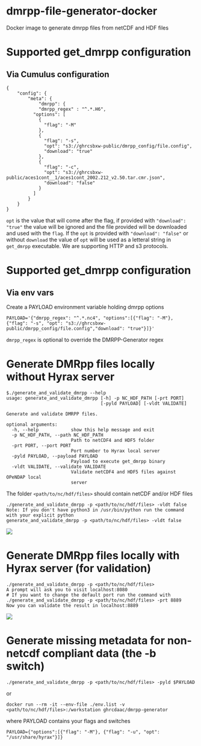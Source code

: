 # dmrpp-file-generator-docker
Docker image to generate dmrpp files from netCDF and HDF files
# Supported get_dmrpp configuration

## Via Cumulus configuration
```code
{
    "config": {
        "meta": {
            "dmrpp": {
            "dmrpp_regex" : "^.*.H6",
          "options": [
            {
              "flag": "-M"
            },
            {
              "flag": "-s",
              "opt": "s3://ghrcsbxw-public/dmrpp_config/file.config",
              "download": "true"
            },
            {
              "flag": "-c",
              "opt": "s3://ghrcsbxw-public/aces1cont__1/aces1cont_2002.212_v2.50.tar.cmr.json",
              "download": "false"
            }
          ]
        }
    }
}
```

`opt` is the value that will come after the flag, if provided with `"download": "true"` the value will be ignored and the file provided will be downloaded and used with the `flag`. 
If the `opt` is provided with `"download": "false"` or without `download` the value of `opt` will be used as a letteral string in `get_dmrpp` executable.
We are supporting HTTP and s3 protocols.

# Supported get_dmrpp configuration
## Via env vars
Create a PAYLOAD environment variable holding dmrpp options
```
PAYLOAD='{"dmrpp_regex": "^.*.nc4", "options":[{"flag": "-M"}, {"flag": "-s", "opt": "s3://ghrcsbxw-public/dmrpp_config/file.config","download": "true"}]}'
```
`dmrpp_regex` is optional to override the DMRPP-Generator regex 
# Generate DMRpp files locally without Hyrax server
```
$./generate_and_validate_dmrpp --help
usage: generate_and_validate_dmrpp [-h] -p NC_HDF_PATH [-prt PORT]
                                   [-pyld PAYLOAD] [-vldt VALIDATE]

Generate and validate DMRPP files.

optional arguments:
  -h, --help            show this help message and exit
  -p NC_HDF_PATH, --path NC_HDF_PATH
                        Path to netCDF4 and HDF5 folder
  -prt PORT, --port PORT
                        Port number to Hyrax local server
  -pyld PAYLOAD, --payload PAYLOAD
                        Payload to execute get_dmrpp binary
  -vldt VALIDATE, --validate VALIDATE
                        Validate netCDF4 and HDF5 files against OPeNDAP local
                        server
```

The folder `<path/to/nc/hdf/files>` should contain netCDF and/or HDF files
```code
./generate_and_validate_dmrpp -p <path/to/nc/hdf/files> -vldt false
Note: If you don't have python3 in /usr/bin/python run the command with your explicit python
generate_and_validate_dmrpp -p <path/to/nc/hdf/files> -vldt false
```
<a href="https://asciinema.org/a/UbhNufu2FsHqiDCWvOaqMQykk" target="_blank"><img src="https://asciinema.org/a/UbhNufu2FsHqiDCWvOaqMQykk.svg" /></a>
# Generate DMRpp files locally with Hyrax server (for validation)

```code
./generate_and_validate_dmrpp -p <path/to/nc/hdf/files>
A prompt will ask you to visit localhost:8080
# If you want to change the default port run the command with
./generate_and_validate_dmrpp -p <path/to/nc/hdf/files> -prt 8889
Now you can validate the result in localhost:8889
```

<a href="https://asciinema.org/a/Tzcgm0FwT6smYF520f3uqxvMu" target="_blank"><img src="https://asciinema.org/a/Tzcgm0FwT6smYF520f3uqxvMu.svg" /></a>

# Generate missing metadata for non-netcdf compliant data (the -b switch)
```code
./generate_and_validate_dmrpp -p <path/to/nc/hdf/files> -pyld $PAYLOAD
```
or 
```code
docker run --rm -it --env-file ./env.list -v <path/to/nc/hdf/files>:/workstation ghrcdaac/dmrpp-generator
```
where PAYLOAD contains your flags and switches
```code
PAYLOAD={"options":[{"flag": "-M"}, {"flag": "-u", "opt": "/usr/share/hyrax"}]}
```
